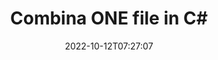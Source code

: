 ---
############################# Static ############################
layout: "auto-gen-merger"
date: 2022-10-12T07:27:07
draft: false
otherformats: ott pdf pps ppsx ppt pptx rtf tex vdx vsdm vsdx vssm vssx vstm vstx vsx

############################# Head ############################
head_title: "Combina file ONE in C# | ONE Fusione"
head_description: "Combina più file ONE in un unico file utilizzando l'API di fusione documenti C# .NET. Combina pagine o intervalli di pagine specifici da vari documenti in un unico documento."

############################# Header ############################
title: "Combina ONE file in C#"
description: "Combina ONE con poche righe di codice .NET."
bg_image: "https://cms.admin.containerize.com/templates/aspose/App_Themes/V3/images/bg/header1.png"
bg_overlay: false
button:
    enable: true
    icon: "fas fa-arrow-down"
    label: "Scarica la prova gratuita"
    link: "https://downloads.groupdocs.com/merger/net"

############################# SubMenu ############################
submenu:
    enable: true

    left:
        img_alt: "GroupDocs.Merger for .NET"
        image: "https://cms.admin.containerize.com/templates/groupdocs/images/product-logos/90x90-noborder/groupdocs-merger-net.png"
        product: "GroupDocs.Merger"
        platform: ".NET"

    middle:
        button:

            # button loop
            - link: "https://apireference.groupdocs.com/merger/net"
              text: "Riferimento API"

            # button loop
            - link: "https://github.com/groupdocs-merger"
              text: "Esempi di codice"

            # button loop
            - link: "https://products.groupdocs.app/merger/family"
              text: "Dimostrazioni dal vivo"

            # button loop
            - link: "https://purchase.groupdocs.com/pricing/merger/net"
              text: "Prezzo"

    right:
        link_download: "https://downloads.groupdocs.com/merger"
        link_learn: "https://docs.groupdocs.com/merger/net"
        link_buy: "https://purchase.groupdocs.com"

############################# About ############################
about:
    enable: true
    title: "Informazioni sull'API GroupDocs.Merger for .NET"
    content: |
        [GroupDocs.Merger for .NET](/it/merger/net/) fornisce una comoda soluzione per combinare più PDF, Microsoft Office (Word, Excel, PowerPoint, OneNote), OpenDocument, HTML, immagini e molti altri documenti in un unico file all'interno delle applicazioni .NET. GroupDocs.Merger ti farà risparmiare un sacco di fatica, poiché ti è consentito combinare ONE documenti: non è necessario installare alcun software, applicazioni desktop o plug-in di terze parti. Ora non è più necessario perdere tempo e combinare i file manualmente! La missione di GroupDocs è fornire la migliore qualità e semplificare i flussi di lavoro di elaborazione dei documenti.
        
        L'API GroupDocs.Merger è la scelta giusta per le soluzioni aziendali che richiedono funzionalità di combinazione di file. Queste API sono ben supportate su tutti i principali sistemi operativi e piattaforme, incluso .NET Framework, .NET Standard, .NET Core, Mono.

############################# Steps ############################
steps:
    enable: true
    title_left: "Come combinare più file ONE"
    content_left: |
        [GroupDocs.Merger for .NET](/it/merger/net/) consente agli sviluppatori di .NET di combinare facilmente due o più ONE file all'interno delle loro applicazioni implementando un pochi semplici passaggi.
        
        * Crea una nuova istanza di **Merger** e passa il percorso del documento di origine come parametro del costruttore.
        * Chiama **Unisciti** della classe **Merger** e passa il secondo percorso del documento di origine.
        * Chiama la classe **Salva** della **Unione** per salvare il documento unito.

    title_right: "Requisiti di sistema"
    content_right: |
        Le API GroupDocs.Merger for .NET sono supportate su tutte le principali piattaforme e sistemi operativi. Prima di eseguire il codice seguente, assicurati di avere i seguenti prerequisiti installati sul tuo sistema.

        * Sistemi operativi: Microsoft Windows, Linux, MacOS
        * Ambienti di sviluppo: Visual Studio, Xamarin, MonoDevelop
        * Quadri: .NET Framework, .NET Standard, .NET Core, Mono
        * Scarica l'ultima versione di GroupDocs.Merger for .NET da [NuGet](https://www.nuget.org/packages/groupdocs.merger)
         
    code: |
     {{% merger/additional-styles %}}
     {{< merger/code-merger title="Come combinare file ONE utilizzando il codice di esempio C#">}}

        ```csharp    
        // Combina file ONE utilizzando l'API GroupDocs.Merger
        // Istanzia la fusione con il documento di input ONE
        using (Merger merger = new Merger("input1.one"))
          {
            // Chiama il metodo Join dell'istanza della classe Merger e passa il secondo percorso del documento di origine
            merger.Join("input2.one");
    
            // Chiama il metodo Save dell'istanza della classe Merger per salvare il documento unito
            merger.Save("merged-file.one");
          }
        ```
     {{< /merger/code-merger >}}

############################# Demos ############################
demos:
    enable: true
    title: "Demo dal vivo - App online per combinare documenti"
    content: |
       Combina più di un file ONE in questo momento visitando il sito Web [GroupDocs.Merger Live Demos](https://products.groupdocs.app/merger/family).
       La demo dal vivo ha i seguenti vantaggi.
        
############################# About Formats ############################
about_formats:
    enable: true

############################# More Formats ############################
more_formats:
    enable: true
    title: "Unione di altri formati di documenti"
    content: |
        .NET documenta l'API di fusione per formati di file e immagini. Combina insieme alcuni dei formati di documenti più diffusi come indicato di seguito.

############################# Back to top ###############################
back_to_top:
    enable: true
---